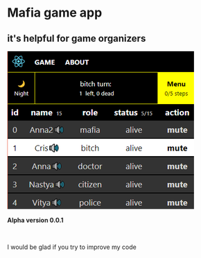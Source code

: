 <h1>Mafia game app</h1>
<h2>it's helpful for game organizers</h2>
<img src="https://github.com/Lambo-555/mafia/blob/main/img-2020-10-21-07-52-47.png?raw=true"></img>
<p><strong>Alpha version 0.0.1</strong></p>
</br>
<p>I would be glad if you try to improve my code</p>
